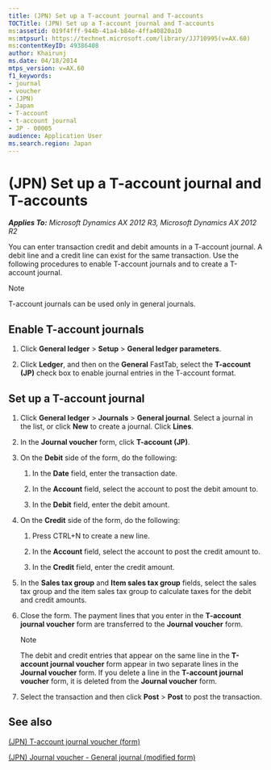 ```yaml
---
title: (JPN) Set up a T-account journal and T-accounts
TOCTitle: (JPN) Set up a T-account journal and T-accounts
ms:assetid: 019f4fff-944b-41a4-b84e-4ffa40820a10
ms:mtpsurl: https://technet.microsoft.com/library/JJ710995(v=AX.60)
ms:contentKeyID: 49386408
author: Khairunj
ms.date: 04/18/2014
mtps_version: v=AX.60
f1_keywords:
- journal
- voucher
- (JPN)
- Japan
- T-account
- t-account journal
- JP - 00005
audience: Application User
ms.search.region: Japan
---
```


# (JPN) Set up a T-account journal and T-accounts 


_**Applies To:** Microsoft Dynamics AX 2012 R3, Microsoft Dynamics AX 2012 R2_

You can enter transaction credit and debit amounts in a T-account journal. A debit line and a credit line can exist for the same transaction. Use the following procedures to enable T-account journals and to create a T-account journal.


> [!NOTE]
> <P>T-account journals can be used only in general journals.</P>



## Enable T-account journals

1.  Click **General ledger** \> **Setup** \> **General ledger parameters**.

2.  Click **Ledger**, and then on the **General** FastTab, select the **T-account (JP)** check box to enable journal entries in the T-account format.

## Set up a T-account journal

1.  Click **General ledger** \> **Journals** \> **General journal**. Select a journal in the list, or click **New** to create a journal. Click **Lines**.

2.  In the **Journal voucher** form, click **T-account (JP)**.

3.  On the **Debit** side of the form, do the following:
    
    1.  In the **Date** field, enter the transaction date.
    
    2.  In the **Account** field, select the account to post the debit amount to.
    
    3.  In the **Debit** field, enter the debit amount.

4.  On the **Credit** side of the form, do the following:
    
    1.  Press CTRL+N to create a new line.
    
    2.  In the **Account** field, select the account to post the credit amount to.
    
    3.  In the **Credit** field, enter the credit amount.

5.  In the **Sales tax group** and **Item sales tax group** fields, select the sales tax group and the item sales tax group to calculate taxes for the debit and credit amounts.

6.  Close the form. The payment lines that you enter in the **T-account journal voucher** form are transferred to the **Journal voucher** form.
    

    > [!NOTE]
    > <P>The debit and credit entries that appear on the same line in the <STRONG>T-account journal voucher</STRONG> form appear in two separate lines in the <STRONG>Journal voucher</STRONG> form. If you delete a line in the <STRONG>T-account journal voucher</STRONG> form, it is deleted from the <STRONG>Journal voucher</STRONG> form.</P>



7.  Select the transaction and then click **Post** \> **Post** to post the transaction.

## See also

[(JPN) T-account journal voucher (form)](https://technet.microsoft.com/library/jj711040\(v=ax.60\))

[(JPN) Journal voucher - General journal (modified form)](https://technet.microsoft.com/library/jj711027\(v=ax.60\))

  


